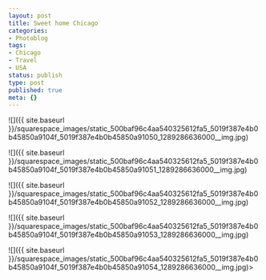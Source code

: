 ```yaml
---
layout: post
title: Sweet home Chicago
categories:
- Photoblog
tags:
- Chicago
- Travel
- USA
status: publish
type: post
published: true
meta: {}
---
```


![]({{ site.baseurl }}/squarespace_images/static_500baf96c4aa540325612fa5_5019f387e4b0b45850a9104f_5019f387e4b0b45850a91050_1289286636000__img.jpg)
  

  
   
![]({{ site.baseurl }}/squarespace_images/static_500baf96c4aa540325612fa5_5019f387e4b0b45850a9104f_5019f387e4b0b45850a91051_1289286636000__img.jpg)
  

  
   
![]({{ site.baseurl }}/squarespace_images/static_500baf96c4aa540325612fa5_5019f387e4b0b45850a9104f_5019f387e4b0b45850a91052_1289286636000__img.jpg)
  

  
   
![]({{ site.baseurl }}/squarespace_images/static_500baf96c4aa540325612fa5_5019f387e4b0b45850a9104f_5019f387e4b0b45850a91053_1289286636000__img.jpg)
  

  
   
![]({{ site.baseurl }}/squarespace_images/static_500baf96c4aa540325612fa5_5019f387e4b0b45850a9104f_5019f387e4b0b45850a91054_1289286636000__img.jpg)>


> > > >



> > > >



> > > >



> > > >



>
